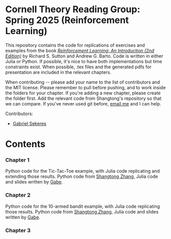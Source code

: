 # Cornell Theory Reading Group: Spring 2025 (Reinforcement Learning)

This repository contains the code for replications of exercises and examples from the book [_Reinforcement Learning: An Introduction (2nd Edition)_](http://incompleteideas.net/book/the-book-2nd.html) by Richard S. Sutton and Andrew G. Barto. Code is written in either Julia or Python. If possible, it's nice to have both implementations but time constraints exist. When possible, .tex files and the generated pdfs for presentation are included in the relevant chapters.

When contributing -- please add your name to the list of contributors and the MIT license. Please remember to pull before pushing, and to work inside the folders for your chapter. If you're adding a new chapter, please create the folder first. Add the relevant code from Shangtong's repository so that we can compare. If you've never used git before, [email me](mailto:gs754@cornell.edu) and I can help.


Contributors: 
 - [Gabriel Sekeres](https://gabesekeres.com/)

# Contents

### Chapter 1

Python code for the Tic-Tac-Toe example, with Julia code replicating and extending those results. Python code from [Shangtong Zhang](https://github.com/ShangtongZhang/reinforcement-learning-an-introduction), Julia code and slides written by [Gabe](https://gabesekeres.com/).

### Chapter 2

Python code for the 10-armed bandit example, with Julia code replicating those results. Python code from [Shangtong Zhang](https://github.com/ShangtongZhang/reinforcement-learning-an-introduction), Julia code and slides written by [Gabe](https://gabesekeres.com/).

### Chapter 3



